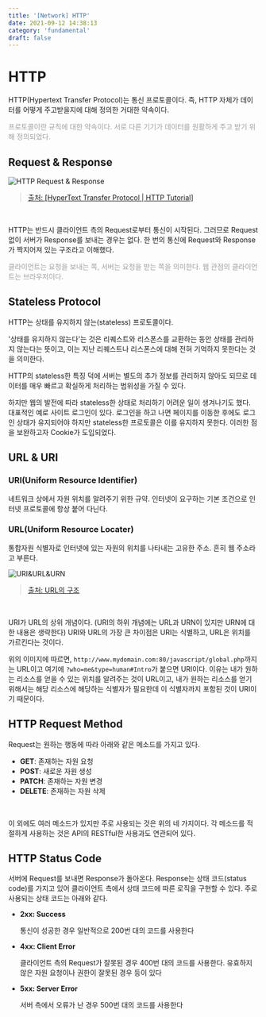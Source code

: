 ```yaml
---
title: '[Network] HTTP'
date: 2021-09-12 14:38:13
category: 'fundamental'
draft: false
---
```


# HTTP

HTTP(Hypertext Transfer Protocol)는 통신 프로토콜이다. 즉, HTTP 자체가 데이터를 어떻게 주고받을지에 대해 정의한 거대한 약속이다.

<span style="color: #9d9f9d">프로토콜이란 규칙에 대한 약속이다. 서로 다른 기기가 데이터를 원활하게 주고 받기 위해 정의되었다.</span>

## Request & Response

![HTTP Request & Response](https://www.gatevidyalay.com/wp-content/uploads/2018/09/Hyper-Text-Transfer-Protocol-HTTP.png)

> [출처: [HyperText Transfer Protocol | HTTP Tutorial]](https://www.gatevidyalay.com/hypertext-transfer-protocol-http-protocol/)

<br/>

HTTP는 반드시 클라이언트 측의 Request로부터 통신이 시작된다. 그러므로 Request 없이 서버가 Response를 보내는 경우는 없다. 한 번의 통신에 Request와 Response가 짝지어져 있는 구조라고 이해했다.

<span style="color: #9d9f9d">클라이언트는 요청을 보내는 쪽, 서버는 요청을 받는 쪽을 의미한다. 웹 관점의 클라이언트는 브라우저이다.</span>

## Stateless Protocol

HTTP는 상태를 유지하지 않는(stateless) 프로토콜이다.

'상태를 유지하지 않는다'는 것은 리퀘스트와 리스폰스를 교환하는 동안 상태를 관리하지 않는다는 뜻이고, 이는 지난 리퀘스트나 리스폰스에 대해 전혀 기억하지 못한다는 것을 의미한다.

HTTP의 stateless한 특징 덕에 서버는 별도의 추가 정보를 관리하지 않아도 되므로 데이터를 매우 빠르고 확실하게 처리하는 범위성을 가질 수 있다.

하지만 웹의 발전에 따라 stateless한 상태로 처리하기 어려운 일이 생겨나기도 했다. 대표적인 예로 사이트 로그인이 있다. 로그인을 하고 나면 페이지를 이동한 후에도 로그인 상태가 유지되어야 하지만 stateless한 프로토콜은 이를 유지하지 못한다. 이러한 점을 보완하고자 Cookie가 도입되었다.

## URL & URI

### URI(Uniform Resource Identifier)

네트워크 상에서 자원 위치를 알려주기 위한 규약. 인터넷이 요구하는 기본 조건으로 인터넷 프로토콜에 항상 붙어 다닌다.

### URL(Uniform Resource Locater)

통합자원 식별자로 인터넷에 있는 자원의 위치를 나타내는 고유한 주소. 흔히 웹 주소라고 부른다.

![URI&URL&URN](https://hanseul-lee.github.io/2020/12/24/20-12-24-URL/uri.png)

> [출처: URL의 구조](https://hanseul-lee.github.io/2020/12/24/20-12-24-URL/)

<br/>

URI가 URL의 상위 개념이다. (URI의 하위 개념에는 URL과 URN이 있지만 URN에 대한 내용은 생략한다) URI와 URL의 가장 큰 차이점은 URI는 식별하고, URL은 위치를 가르킨다는 것이다.

위의 이미지에 따르면, `http://www.mydomain.com:80/javascript/global.php`까지는 URL이고 여기에 `?who=me&type=human#Intro`가 붙으면 URI이다. 이유는 내가 원하는 리소스를 얻을 수 있는 위치를 알려주는 것이 URL이고, 내가 원하는 리소스를 얻기 위해서는 해당 리소스에 해당하는 식별자가 필요한데 이 식별자까지 포함된 것이 URI이기 때문이다.

## HTTP Request Method

Request는 원하는 행동에 따라 아래와 같은 메소드를 가지고 있다.

- **GET**: 존재하는 자원 요청
- **POST**: 새로운 자원 생성
- **PATCH**: 존재하는 자원 변경
- **DELETE**: 존재하는 자원 삭제

<br/>

이 외에도 여러 메소드가 있지만 주로 사용되는 것은 위의 네 가지이다. 각 메소드를 적절하게 사용하는 것은 API의 RESTful한 사용과도 연관되어 있다.

## HTTP Status Code

서버에 Request를 보내면 Response가 돌아온다. Response는 상태 코드(status code)를 가지고 있어 클라이언트 측에서 상태 코드에 따른 로직을 구현할 수 있다. 주로 사용되는 상태 코드는 아래와 같다.

- **2xx: Success**

  통신이 성공한 경우 일반적으로 200번 대의 코드를 사용한다

- **4xx: Client Error**

  클라이언트 측의 Request가 잘못된 경우 400번 대의 코드를 사용한다. 유효하지 않은 자원 요청이나 권한이 잘못된 경우 등이 있다

- **5xx: Server Error**

  서버 측에서 오류가 난 경우 500번 대의 코드를 사용한다

<br/>
<br/>
<br/>
<br/>
